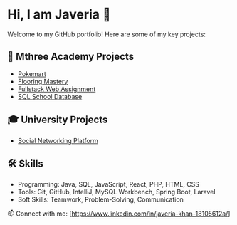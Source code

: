 # Hi, I am Javeria 👋

Welcome to my GitHub portfolio! Here are some of my key projects:

## 🌟 Mthree Academy Projects
- [Pokemart](https://github.com/javeria234/Mthree-final-project-team-rocket) 
- [Flooring Mastery](https://github.com/javeria234/javeria234-FlooringMastery)  
- [Fullstack Web Assignment](https://github.com/javeria234/java-fullstack-web-javeria234)  
- [SQL School Database](https://github.com/javeria234/sql-school-db-javeria234)  

## 🎓 University Projects
- [Social Networking Platform](https://github.com/javeria234/Social-Networking-Platform-Website)   

## 🛠️ Skills
- Programming: Java, SQL, JavaScript, React, PHP, HTML, CSS 
- Tools: Git, GitHub, IntelliJ, MySQL Workbench, Spring Boot, Laravel  
- Soft Skills: Teamwork, Problem-Solving, Communication  

📫 Connect with me: [https://www.linkedin.com/in/javeria-khan-18105612a/]

